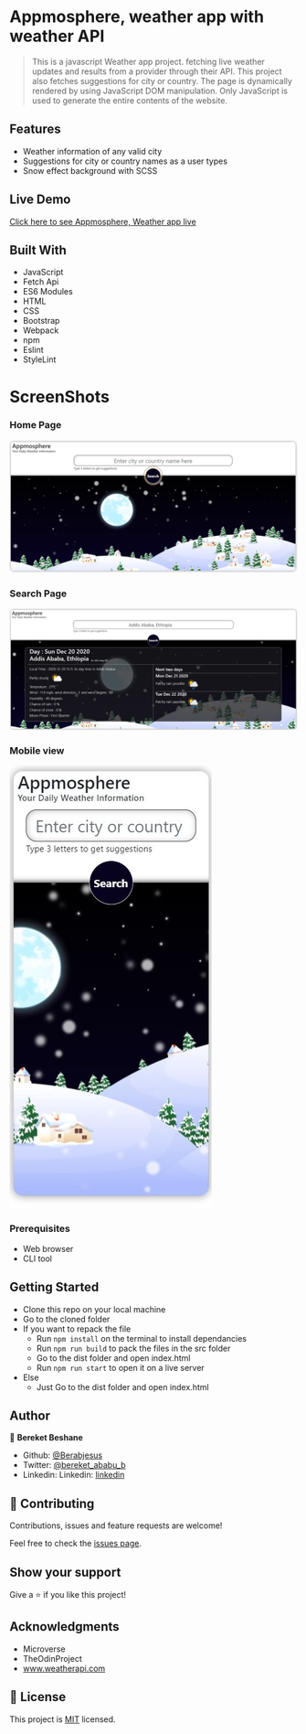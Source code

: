 # Appmosphere, weather app with weather API

> This is a javascript Weather app project. fetching live weather updates and results from a provider through their API. This project also fetches suggestions for city or country. The page is dynamically rendered by using JavaScript DOM manipulation. Only JavaScript is used to generate the entire contents of the website. 

## Features

- Weather information of any valid city
- Suggestions for city or country names as a user types
- Snow effect background with SCSS

## Live Demo

[Click here to see Appmosphere, Weather app live](https://raw.githack.com/Berabjesus/Weather-App-with-weatherAPI.com/working-branch/dist/index.html)


## Built With

- JavaScript
- Fetch Api
- ES6 Modules
- HTML
- CSS
- Bootstrap
- Webpack
- npm
- Eslint
- StyleLint

# ScreenShots
### Home Page
<img src="./public/s1.JPG" width="auto" height="auto" />

### Search Page
<img src="./public/s2.JPG" width="auto" height="auto" />

### Mobile view
<img src="./public/s3.JPG" width="auto" height="auto" />

### Prerequisites
- Web browser
- CLI tool

## Getting Started
- Clone this repo on your local machine
- Go to the cloned folder
- If you want to repack the file
  - Run `npm install` on the terminal to install dependancies
  - Run `npm run build` to pack the files in the src folder
  - Go to the dist folder and open index.html
  - Run `npm run start` to open it on a live server
- Else
  - Just Go to the dist folder and open index.html

## Author

👤 **Bereket Beshane**

- Github: [@Berabjesus](https://github.com/Berabjesus)
- Twitter: [@bereket_ababu_b](https://twitter.com/bereket_ababu_b)
- Linkedin: Linkedin: [linkedin](https://www.linkedin.com/in/bereket-beshane-a1b75a1a9/) 

## 🤝 Contributing

Contributions, issues and feature requests are welcome!

Feel free to check the [issues page](https://github.com/Berabjesus/Weather-App-with-weatherAPI.com/issues).

## Show your support

Give a ⭐️ if you like this project!

## Acknowledgments
- Microverse
- TheOdinProject
- www.weatherapi.com

## 📝 License

This project is [MIT](lic.url) licensed.
